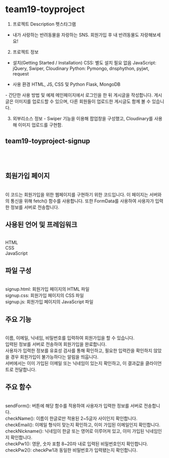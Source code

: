 # team19-toyproject

1. 프로젝트 Description
펫스타그램
- 내가 사랑하는 반려동물을 자랑하는 SNS. 회원가입 후 내 반려동물도 자랑해보세요!


2. 프로젝트 정보
- 설치(Getting Started / Installation)
	CSS: 별도 설치 필요 없음
	JavaScript: jQuery, Swiper, Cloudinary
	Python: Pymongo, dnsphython, pyjwt, request
	
- 사용 환경
	HTML, JS, CSS 및 Python Flask, MongoDB
	
- 간단한 사용 방법 및 예제
	메인페이지에서 로그인을 한 뒤 게시글을 작성합니다. 게시글은 이미지를 업로드할 수 있으며, 다른 회원들이 업로드한 게시글도 함께 볼 수 있습니다.


3. 외부리소스 정보
- Swiper 기능을 이용해 팝업창을 구성했고,  Cloudinary를 사용해 이미지 업로드를 구현함.


<h2>team19-toyproject-signup</h2><br/> 
<br/> 
<h2>회원가입 페이지</h2><br/> 
이 코드는 회원가입을 위한 웹페이지를 구현하기 위한 코드입니다. 이 페이지는 서버와의 통신을 위해 fetch() 함수를 사용합니다. 또한 FormData를 사용하여 사용자가 입력한 정보를 서버로 전송합니다.<br/> 

<h2>사용된 언어 및 프레임워크</h2><br/> 
HTML<br/> 
CSS<br/> 
JavaScript<br/> 

<h2>파일 구성</h2><br/> 
signup.html: 회원가입 페이지의 HTML 파일<br/>
signup.css: 회원가입 페이지의 CSS 파일<br/> 
signup.js: 회원가입 페이지의 JavaScript 파일<br/> 

<h2>주요 기능</h2><br/> 
이름, 이메일, 닉네임, 비밀번호를 입력하여 회원가입을 할 수 있습니다.<br/> 
입력된 정보를 서버로 전송하여 회원가입을 완료합니다.<br/> 
사용자가 입력한 정보를 유효성 검사를 통해 확인하고, 필요한 입력칸을 확인하지 않았을 경우 회원가입이 불가능하다는 알림을 띄웁니다.<br/> 
서버에서는 이미 가입된 이메일 또는 닉네임이 있는지 확인하고, 이 결과값을 클라이언트로 전달합니다.<br/> 

<h2>주요 함수</h2><br/> 
sendForm(): 버튼에 해당 함수를 적용하여 사용자가 입력한 정보를 서버로 전송합니다.<br/> 
checkName(): 이름이 한글로만 적용된 2~5글자 사이인지 확인합니다.<br/> 
checkEmail(): 이메일 형식이 맞는지 확인하고, 이미 가입된 이메일인지 확인합니다.<br/> 
checkNickname(): 닉네임이 한글 또는 영어로 이루어져 있고, 이미 가입된 닉네임인지 확인합니다.<br/> 
checkPw1(): 영문, 숫자 포함 8~20자 내로 입력된 비밀번호인지 확인합니다.<br/> 
checkPw2(): checkPw1과 동일한 비밀번호가 입력됐는지 확인합니다.<br/> 


